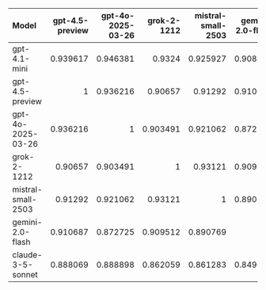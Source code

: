 | Model              |   gpt-4.5-preview |   gpt-4o-2025-03-26 |   grok-2-1212 |   mistral-small-2503 |   gemini-2.0-flash |   claude-3-5-sonnet |   gpt-4.1-mini |     SUM |
|:-------------------|------------------:|--------------------:|--------------:|---------------------:|-------------------:|--------------------:|---------------:|--------:|
| gpt-4.1-mini       |          0.939617 |            0.946381 |      0.9324   |             0.925927 |           0.908895 |            0.871964 |       1        | 6.52518 |
| gpt-4.5-preview    |          1        |            0.936216 |      0.90657  |             0.91292  |           0.910687 |            0.888069 |       0.939617 | 6.49408 |
| gpt-4o-2025-03-26  |          0.936216 |            1        |      0.903491 |             0.921062 |           0.872725 |            0.888898 |       0.946381 | 6.46877 |
| grok-2-1212        |          0.90657  |            0.903491 |      1        |             0.93121  |           0.909512 |            0.862059 |       0.9324   | 6.44524 |
| mistral-small-2503 |          0.91292  |            0.921062 |      0.93121  |             1        |           0.890769 |            0.861283 |       0.925927 | 6.44317 |
| gemini-2.0-flash   |          0.910687 |            0.872725 |      0.909512 |             0.890769 |           1        |            0.849687 |       0.908895 | 6.34228 |
| claude-3-5-sonnet  |          0.888069 |            0.888898 |      0.862059 |             0.861283 |           0.849687 |            1        |       0.871964 | 6.22196 |